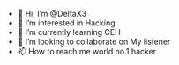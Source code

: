 - 👋 Hi, I’m @DeltaX3
- 👀 I’m interested in Hacking 
- 🌱 I’m currently learning CEH
- 💞️ I’m looking to collaborate on My listener
- 📫 How to reach me world no.1 hacker

<!---
DeltaX3/DeltaX3 is a ✨ special ✨ repository because its `README.md` (this file) appears on your GitHub profile.
You can click the Preview link to take a look at your changes.
--->
